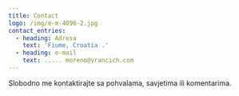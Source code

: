 ```yaml
---
title: Contact
logo: /img/m-m-4096-2.jpg
contact_entries:
  - heading: Adresa
    text: 'Fiume, Croatia .'
  - heading: e-mail
    text: ..... moreno@vrancich.com
---
```

Slobodno me kontaktirajte sa pohvalama, savjetima ili komentarima.
